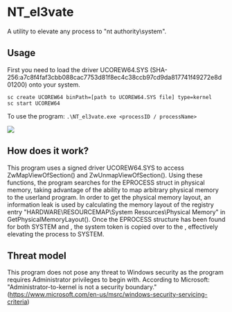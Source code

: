 # NT_el3vate
A utility to elevate any process to "nt authority\system".

## Usage
First you need to load the driver UCOREW64.SYS (SHA-256:a7c8f4faf3cbb088cac7753d81f8ec4c38ccb97cd9da817741f49272e8d01200) onto your system.
```
sc create UCOREW64 binPath=[path to UCOREW64.SYS file] type=kernel
sc start UCOREW64
```
To use the program:
```.\NT_el3vate.exe <processID / processName>```

[<img src="images/PoC.png">](demo)

## How does it work?
This program uses a signed driver UCOREW64.SYS to access ZwMapViewOfSection() and ZwUnmapViewOfSection().
Using these functions, the program searches for the EPROCESS struct in physical memory, taking advantage of the ability to map arbitrary physical memory to the userland program.
In order to get the physical memory layout, an information leak is used by calculating the memory layout of the registry entry "HARDWARE\\RESOURCEMAP\\System Resources\\Physical Memory" in GetPhysicalMemoryLayout().
Once the EPROCESS structure has been found for both SYSTEM and <targetProcess>, the system token is copied over to the <targetProcess>, effectively elevating the process to SYSTEM.

## Threat model
This program does not pose any threat to Windows security as the program requires Administrator privileges to begin with. According to Microsoft: "Administrator-to-kernel is not a security boundary." (https://www.microsoft.com/en-us/msrc/windows-security-servicing-criteria)

